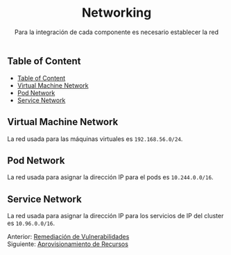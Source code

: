 <div align="center">
  <h1>Networking</h1>
</div>

<div align="center">
  Para la integración de cada componente es necesario establecer la red
</div><br>

## Table of Content

- [Table of Content](#table-of-content)
- [Virtual Machine Network](#virtual-machine-network)
- [Pod Network](#pod-network)
- [Service Network](#service-network)


## Virtual Machine Network

La red usada para las máquinas virtuales es `192.168.56.0/24`.


## Pod Network

La red usada para asignar la dirección IP para el pods es `10.244.0.0/16`.


## Service Network

La red usada para asignar la dirección IP para los servicios de IP del cluster es `10.96.0.0/16`.


Anterior: [Remediación de Vulnerabilidades](07-remediacion-vulnerabilidades.md)<br>
Siguiente: [Aprovisionamiento de Recursos](09-aprovisionamiento-recursos.md)